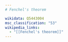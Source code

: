 ```yaml
---
# Fenchel's theorem

wikidata: Q5443004
msc_classification: "53"
wikipedia_links:
  - "[[Fenchel's theorem]]"
---
```

